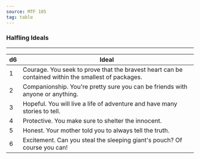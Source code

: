 ```yaml
---
source: MTF 105
tag: table
---
```


### Halfling Ideals
---
|d6|Ideal|
|----|------------|
|1|Courage. You seek to prove that the bravest heart can be contained within the smallest of packages.|
|2|Companionship. You're pretty sure you can be friends with anyone or anything.|
|3|Hopeful. You will live a life of adventure and have many stories to tell.|
|4|Protective. You make sure to shelter the innocent.|
|5|Honest. Your mother told you to always tell the truth.|
|6|Excitement. Can you steal the sleeping giant's pouch? Of course you can!|
